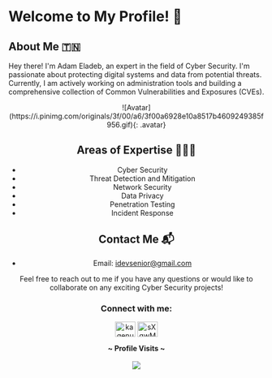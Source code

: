 # Welcome to My Profile! 👋

## About Me 🇹🇳
Hey there! I'm Adam Eladeb, an expert in the field of Cyber Security. I'm passionate about protecting digital systems and data from potential threats. Currently, I am actively working on administration tools and building a comprehensive collection of Common Vulnerabilities and Exposures (CVEs).
<div align="center">
![Avatar](https://i.pinimg.com/originals/3f/00/a6/3f00a6928e10a8517b4609249385f956.gif){: .avatar}

<style>
.avatar {
  border-radius: 50%;
  width: 200px; /* Adjust the width and height as needed */
  height: 200px;
}
</style>

  
  
## Areas of Expertise 🧑🏻‍💻
- Cyber Security
- Threat Detection and Mitigation
- Network Security
- Data Privacy
- Penetration Testing
- Incident Response

## Contact Me 📬
- Email: [idevsenior@gmail.com](mailto:idevsenior@gmail.com)

Feel free to reach out to me if you have any questions or would like to collaborate on any exciting Cyber Security projects!



<h3 align="center">Connect with me:</h3>
<p align="center">
<a href="https://instagram.com/kagenuo_" target="blank"><img align="center" src="https://raw.githubusercontent.com/rahuldkjain/github-profile-readme-generator/master/src/images/icons/Social/instagram.svg" alt="kagenuo_" height="30" width="40" /></a>
<a href="https://discord.gg/WtHbjjZg3q" target="blank"><img align="center" src="https://raw.githubusercontent.com/rahuldkjain/github-profile-readme-generator/master/src/images/icons/Social/discord.svg" alt="sXgwMYZJkN" height="30" width="40" /></a>
</p>
 
  
<p align="center">
  <b>~ Profile Visits ~</b><br><br>
  <img src="https://profile-counter.glitch.me/GsDeluxe/count.svg" />
</p>

